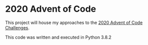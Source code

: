 # 2020 Advent of Code

This project will house my approaches to the
[2020 Advent of Code Challenges](https://adventofcode.com/2020).

This code was written and executed in Python 3.8.2
